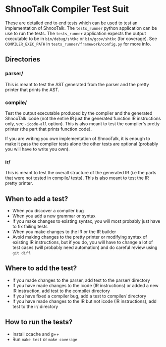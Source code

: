 # ShnooTalk Compiler Test Suit

These are detailed end to end tests which can be used to test an implementation of ShnooTalk. The `tests_runner` python application can be use 
to run the tests. The `tests_runner` application expects the output executable to be in `bin/debug/shtkc` or `bin/gcov/shtkc` (for coverage). 
See `COMPILER_EXEC_PATH` in `tests_runner/framework/config.py` for more info.

## Directories

### parser/

This is meant to test the AST generated from the parser and the pretty printer that prints the AST.

### compile/

Test the output executable produced by the compiler and the generated ShnooTalk icode (not the entire IR just the generated function IR instructions only, see `-icode-all` option).
This is also meant to test the compiler's pretty printer (the part that prints function code).

If you are writing you own implementation of ShnooTalk, it is enough to make it pass the compiler tests alone the other tests are optional (probably you will have to write you own).

### ir/

This is meant to test the overall structure of the generated IR (i.e the parts that were not tested in compile/ tests). This is also meant to test the IR 
pretty printer.

## When to add a test?

+ When you discover a compiler bug
+ When you add a new grammar or syntax
+ If you make changes to existing syntax, you will most probably just have to fix failing tests
+ When you make changes to the IR or the IR builder
+ Avoid making changes to the pretty printer or modifying syntax of existing IR 
  instructions, but if you do, you will have to change a lot of test cases (will probably need automation)
  and do careful review using `git diff`.

## Where to add the test?

+ If you made changes to the parser, add test to the parser/ directory
+ If you have made changes to the icode (IR instructions) or added a new IR instruction, add test to the compile/ directory
+ If you have fixed a compiler bug, add a test to compiler/ directory
+ If you have made changes to the IR but not icode (IR instructions), add test to the ir/ directory

## How to run the tests?

+ Install ccache and g++
+ Run `make test` or `make coverage`
